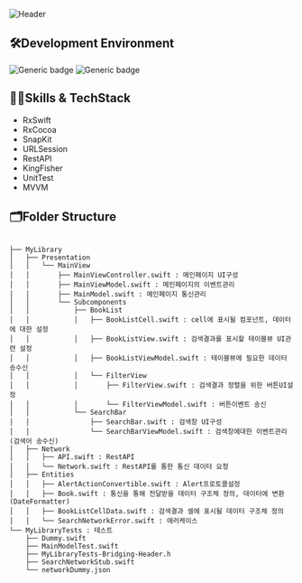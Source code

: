 ![Header](http://devfinley.dothome.co.kr/images/mylibrary_readme.jpg)   
## 🛠Development Environment
![Generic badge](https://img.shields.io/badge/ios-14.1-blue.svg)
![Generic badge](https://img.shields.io/badge/xcode-13.3.1-green.svg)   
   
## 🤹‍♀️Skills & TechStack   
- RxSwift   
- RxCocoa   
- SnapKit   
- URLSession   
- RestAPI   
- KingFisher   
- UnitTest   
- MVVM   
   
## 🗂Folder Structure   
<pre><code>
├── MyLibrary
│   ├── Presentation
│   │   └── MainView
│   │       ├── MainViewController.swift : 메인페이지 UI구성 
│   │       ├── MainViewModel.swift : 메인페이지의 이벤트관리
│   │       ├── MainModel.swift : 메인페이지 통신관리
│   │       └── Subcomponents
│   │           ├── BookList
│   │           │   ├── BookListCell.swift : cell에 표시될 컴포넌트, 데이터에 대한 설정 
│   │           │   ├── BookListView.swift : 검색결과를 표시할 테이블뷰 UI관련 설정   
│   │           │   ├── BookListViewModel.swift : 테이블뷰에 필요한 데이터 송수신   
│   │           │   └── FilterView
│   │           │       ├── FilterView.swift : 검색결과 정렬을 위한 버튼UI설정   
│   │           │       └── FilterViewModel.swift : 버튼이벤트 송신   
│   │           └── SearchBar
│   │               ├── SearchBar.swift : 검색창 UI구성
│   │               └── SearchBarViewModel.swift : 검색창에대한 이벤트관리 (검색어 송수신) 
│   ├── Network
│   │   ├── API.swift : RestAPI   
│   │   └── Network.swift : RestAPI를 통한 통신 데이터 요청   
│   ├── Entities
│   │   ├── AlertActionConvertible.swift : Alert프로토콜설정   
│   │   ├── Book.swift : 통신을 통해 전달받을 데이터 구조체 정의, 데이터에 변환(DateFormatter) 
│   │   ├── BookListCellData.swift : 검색결과 셀에 표시될 데이터 구조체 정의   
│   │   └── SearchNetworkError.swift : 에러케이스   
└── MyLibraryTests : 테스트
    ├── Dummy.swift
    ├── MainModelTest.swift
    ├── MyLibraryTests-Bridging-Header.h
    ├── SearchNetworkStub.swift
    └── networkDummy.json
 
</code></pre>




   



